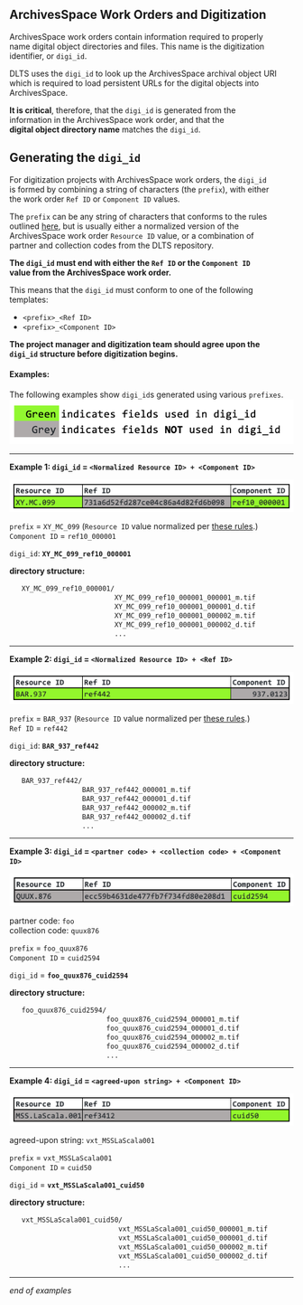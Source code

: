 ## ArchivesSpace Work Orders and Digitization

ArchivesSpace work orders contain information required to properly  
name digital object directories and files.  This name is the digitization  
identifier, or `digi_id`.  

DLTS uses the `digi_id` to look up the ArchivesSpace archival object URI  
which is required to load persistent URLs for the digital objects into  
ArchivesSpace.

**It is critical**, therefore, that the `digi_id` is generated from the  
information in the ArchivesSpace work order, and that the   
**digital object directory name** matches the `digi_id`.


## Generating the `digi_id`
For digitization projects with ArchivesSpace work orders, the `digi_id`  
is formed by combining a string of characters (the `prefix`), with either  
the work order `Ref ID` or `Component ID` values.  

The `prefix` can be any string of characters that conforms to the rules  
outlined [here](./README.md#characters-allowed-in-directory-names-and-file-names),  but is usually either a normalized version of the  
ArchivesSpace work order `Resource ID` value, or a combination of   
partner and collection codes from the DLTS repository.  

**The `digi_id` must end with either the `Ref ID` or the `Component ID`  
value from the ArchivesSpace work order.**

This means that the `digi_id` must conform to one of the following templates:  
* `<prefix>_<Ref ID>`  
* `<prefix>_<Component ID>`  


**The project manager and digitization team should agree upon the  
`digi_id` structure before digitization begins.**

#### Examples:  
The following examples show `digi_id`s generated using various `prefixes`.  
![](./aspace-legend.png)

---

**Example 1:  `digi_id` = `<Normalized Resource ID> + <Component ID>`**  

![](./aspace-example-1.png)

`prefix` = `XY_MC_099` (`Resource ID` value normalized per [these rules](./README.md#characters-allowed-in-directory-names-and-file-names).)  
`Component ID` = `ref10_000001`  

`digi_id`: **`XY_MC_099_ref10_000001`**

**directory structure:**
```
   XY_MC_099_ref10_000001/
                          XY_MC_099_ref10_000001_000001_m.tif
                          XY_MC_099_ref10_000001_000001_d.tif
                          XY_MC_099_ref10_000001_000002_m.tif
                          XY_MC_099_ref10_000001_000002_d.tif
                          ...
```
---

**Example 2:  `digi_id` = `<Normalized Resource ID> + <Ref ID>`**  

![](./aspace-example-2.png)

`prefix` = `BAR_937` (`Resource ID` value normalized per [these rules](./README.md#characters-allowed-in-directory-names-and-file-names).)  
`Ref ID` = `ref442`   

`digi_id`: **`BAR_937_ref442`**

**directory structure:**
```
   BAR_937_ref442/
                  BAR_937_ref442_000001_m.tif
                  BAR_937_ref442_000001_d.tif
                  BAR_937_ref442_000002_m.tif
                  BAR_937_ref442_000002_d.tif
                  ...
```

---

**Example 3:  `digi_id` = `<partner code> + <collection code> + <Component ID>`**  

![](./aspace-example-3.png)


partner code: `foo`  
collection code: `quux876`  

`prefix` = `foo_quux876`  
`Component ID` = `cuid2594`  

`digi_id` = **`foo_quux876_cuid2594`**

**directory structure:**
```
   foo_quux876_cuid2594/
                        foo_quux876_cuid2594_000001_m.tif
                        foo_quux876_cuid2594_000001_d.tif
                        foo_quux876_cuid2594_000002_m.tif
                        foo_quux876_cuid2594_000002_d.tif
                        ...
```

---

**Example 4:  `digi_id` = `<agreed-upon string> + <Component ID>`**  

![](./aspace-example-4.png)


agreed-upon string: `vxt_MSSLaScala001`  

`prefix` = `vxt_MSSLaScala001`  
`Component ID` = `cuid50`  

`digi_id` = **`vxt_MSSLaScala001_cuid50`**


**directory structure:**
```
   vxt_MSSLaScala001_cuid50/
                           vxt_MSSLaScala001_cuid50_000001_m.tif
                           vxt_MSSLaScala001_cuid50_000001_d.tif
                           vxt_MSSLaScala001_cuid50_000002_m.tif
                           vxt_MSSLaScala001_cuid50_000002_d.tif
                           ...
```

---

*end of examples*
